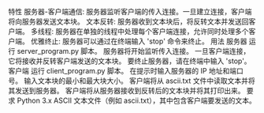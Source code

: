 特性
服务器-客户端通信: 服务器监听客户端的传入连接。一旦建立连接，客户端将向服务器发送文本块。
文本反转: 服务器收到文本块后，将反转文本并发送回客户端。
多线程: 服务器在单独的线程中处理每个客户端连接，允许同时处理多个客户端。
优雅终止: 服务器可以通过在终端输入 'stop' 命令来终止。
用法
服务器
运行 server_program.py 脚本。
服务器将开始监听传入连接。
一旦客户端连接，它将接收并反转客户端发送的文本块。
要终止服务器，请在终端中输入 'stop'。
客户端
运行 client_program.py 脚本。
在提示时输入服务器的 IP 地址和端口号。
输入文本块的最小和最大块大小。
客户端将从 ascii.txt 文件中读取文本并将其发送到服务器。
客户端将从服务器接收到反转后的文本块并将其打印出来。
要求
Python 3.x
ASCII 文本文件（例如 ascii.txt），其中包含客户端要发送的文本。
